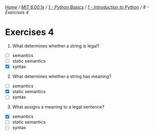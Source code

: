 _[Home](../../../../) / [MIT 6.00.1x](../../../) / [1 - Python Basics](../../) / [1 - Introduction to Python](../) / 8 - Exercises 4_
# Exercises 4

1. What determines whether a string is legal?
- [ ] semantics
- [ ] static semantics
- [x] syntax

2. What determines whether a string has meaning?
- [ ] semantics
- [x] static semantics
- [ ] syntax

3. What assigns a meaning to a legal sentence?
- [x] semantics
- [ ] static semantics
- [ ] syntax